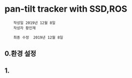 # pan-tilt tracker with SSD,ROS
        작성일 2019년 12월 8일
        작성자 황인재

        최종 수정  2019년 12월 8일

## 0.환경 설정
## 1.